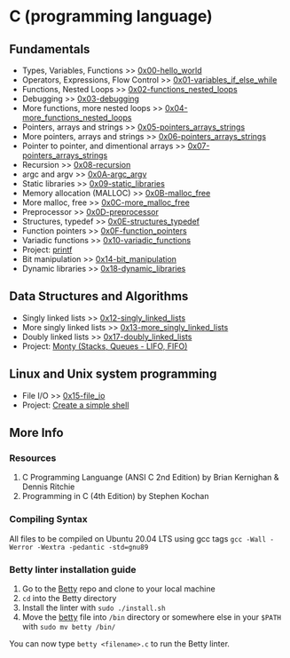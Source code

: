 # C (programming language)

## Fundamentals
* Types, Variables, Functions >> [0x00-hello_world](./0x00-hello_world)
* Operators, Expressions, Flow Control >> [0x01-variables_if_else_while](./0x01-variables_if_else_while)
* Functions, Nested Loops >> [0x02-functions_nested_loops](./0x02-functions_nested_loops)
* Debugging >> [0x03-debugging](./0x03-debugging)
* More functions, more nested loops >> [0x04-more_functions_nested_loops](./0x04-more_functions_nested_loops)
* Pointers, arrays and strings >> [0x05-pointers_arrays_strings](./0x05-pointers_arrays_strings)
* More pointers, arrays and strings >> [0x06-pointers_arrays_strings](./0x06-pointers_arrays_strings)
* Pointer to pointer, and dimentional arrays >> [0x07-pointers_arrays_strings](./0x07-pointers_arrays_strings)
* Recursion >> [0x08-recursion](./0x08-recursion)
* argc and argv >> [0x0A-argc_argv](./0x0A-argc_argv)
* Static libraries >> [0x09-static_libraries](./0x09-static_libraries)
* Memory allocation (MALLOC) >> [0x0B-malloc_free](./0x0B-malloc_free)
* More malloc, free >> [0x0C-more_malloc_free](./0x0C-more_malloc_free)
* Preprocessor >> [0x0D-preprocessor](./0x0D-preprocessor)
* Structures, typedef >> [0x0E-structures_typedef](./0x0E-structures_typedef)
* Function pointers >> [0x0F-function_pointers](./0x0F-function_pointers)
* Variadic functions >> [0x10-variadic_functions](./0x10-variadic_functions)
* Project: [printf](https://github.com/leroysb/printf)
* Bit manipulation >> [0x14-bit_manipulation](./0x14-bit_manipulation)
* Dynamic libraries >> [0x18-dynamic_libraries](./0x18-dynamic_libraries)

## Data Structures and Algorithms
* Singly linked lists >> [0x12-singly_linked_lists](./0x12-singly_linked_lists)
* More singly linked lists >> [0x13-more_singly_linked_lists](./0x13-more_singly_linked_lists)
* Doubly linked lists >> [0x17-doubly_linked_lists](./0x17-doubly_linked_lists)
* Project: [Monty (Stacks, Queues - LIFO, FIFO)](https://github.com/leroysb/monty)

## Linux and Unix system programming
* File I/O >> [0x15-file_io](./0x15-file_io)
* Project: [Create a simple shell](https://github.com/leroysb/simple_shell)

## More Info

### Resources
1. C Programming Languange (ANSI C 2nd Edition) by Brian Kernighan & Dennis Ritchie
2. Programming in C (4th Edition) by Stephen Kochan

### Compiling Syntax
All files to be compiled on Ubuntu 20.04 LTS using gcc tags
`gcc -Wall -Werror -Wextra -pedantic -std=gnu89`

### Betty linter installation guide
1. Go to the [Betty](https://github.com/holbertonschool/Betty) repo and clone to your local machine
2. `cd` into the Betty directory
3. Install the linter with `sudo ./install.sh`
4. Move the [betty](./betty) file into `/bin` directory or somewhere else in your `$PATH` with `sudo mv betty /bin/`

You can now type `betty <filename>.c` to run the Betty linter.

